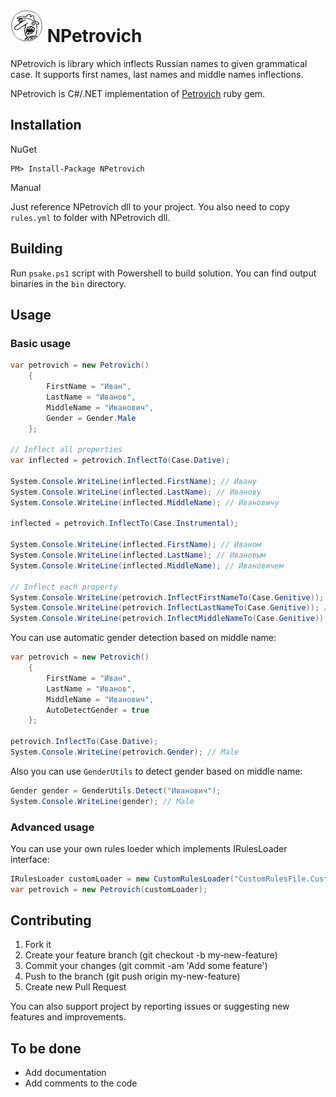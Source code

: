![Petrovich](petrovich.png) ﻿NPetrovich
==========

NPetrovich is library which inflects Russian names to given grammatical case. It supports first names, last names and middle names inflections.

NPetrovich is C#/.NET implementation of [Petrovich](https://github.com/rocsci/petrovich) ruby gem.

## Installation

NuGet

```
PM> Install-Package NPetrovich
```

Manual

Just reference NPetrovich dll to your project.
You also need to copy `rules.yml` to folder with NPetrovich dll.

## Building

Run `psake.ps1` script with Powershell to build solution. You can find output binaries in the `bin` directory.

## Usage

### Basic usage

```csharp
var petrovich = new Petrovich()
	{
		FirstName = "Иван",
		LastName = "Иванов",
		MiddleName = "Иванович",
		Gender = Gender.Male
	};

// Inflect all properties
var inflected = petrovich.InflectTo(Case.Dative);

System.Console.WriteLine(inflected.FirstName); // Ивану
System.Console.WriteLine(inflected.LastName); // Иванову
System.Console.WriteLine(inflected.MiddleName); // Ивановичу

inflected = petrovich.InflectTo(Case.Instrumental);

System.Console.WriteLine(inflected.FirstName); // Иваном
System.Console.WriteLine(inflected.LastName); // Ивановым
System.Console.WriteLine(inflected.MiddleName); // Ивановичем

// Inflect each property
System.Console.WriteLine(petrovich.InflectFirstNameTo(Case.Genitive)); // Ивана
System.Console.WriteLine(petrovich.InflectLastNameTo(Case.Genitive)); // Иванова
System.Console.WriteLine(petrovich.InflectMiddleNameTo(Case.Genitive)); // Ивановича
```

You can use automatic gender detection based on middle name:

```csharp
var petrovich = new Petrovich()
    {
        FirstName = "Иван",
        LastName = "Иванов",
        MiddleName = "Иванович",
        AutoDetectGender = true
    };

petrovich.InflectTo(Case.Dative);
System.Console.WriteLine(petrovich.Gender); // Male
```

Also you can use `GenderUtils` to detect gender based on middle name:

```csharp
Gender gender = GenderUtils.Detect("Иванович");
System.Console.WriteLine(gender); // Male
```

### Advanced usage

You can use your own rules loeder which implements IRulesLoader interface:

```csharp
IRulesLoader customLoader = new CustomRulesLoader("CustomRulesFile.CustomExtension");
var petrovich = new Petrovich(customLoader);
```

## Contributing

1. Fork it
2. Create your feature branch (git checkout -b my-new-feature)
3. Commit your changes (git commit -am 'Add some feature')
4. Push to the branch (git push origin my-new-feature)
5. Create new Pull Request

You can also support project by reporting issues or suggesting new features and improvements.

## To be done

* Add documentation
* Add comments to the code
